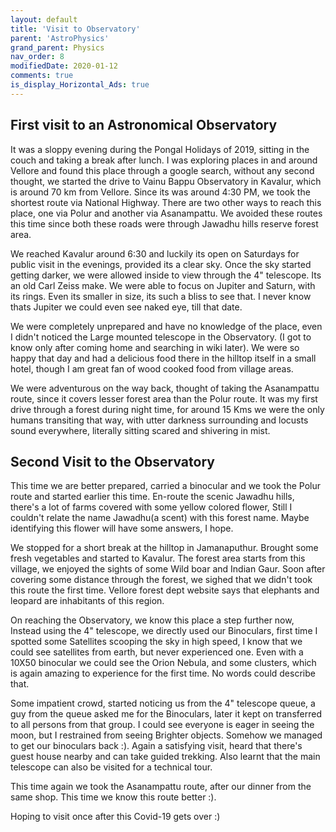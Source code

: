 ```yaml
---
layout: default
title: 'Visit to Observatory'
parent: 'AstroPhysics'
grand_parent: Physics
nav_order: 8
modifiedDate: 2020-01-12
comments: true
is_display_Horizontal_Ads: true
---
```


## First visit to an Astronomical Observatory
It was a sloppy evening during the Pongal Holidays of 2019, sitting in the couch and taking a break after lunch. I was exploring places in and around Vellore and found this place through a google search, without any second thought, we started the drive to Vainu Bappu Observatory in Kavalur, which is around 70 km from Vellore. Since its was around 4:30 PM, we took the shortest route via National Highway. There are two other ways to reach this place, one via Polur and another via Asanampattu. We avoided these routes this time since both these roads were through Jawadhu hills reserve forest area. 

We reached Kavalur around 6:30 and luckily its open on Saturdays for public visit in the evenings, provided its a clear sky. Once the sky started getting darker, we were allowed inside to view through the 4" telescope. Its an old Carl Zeiss make.  We were able to focus on Jupiter and Saturn, with its rings. Even its smaller in size, its such a bliss to see that. I never know thats Jupiter we could even see naked eye, till that date. 

We were completely unprepared and have no knowledge of the place, even I didn't noticed the Large mounted telescope in the Observatory. (I got to know only after coming home and searching in wiki later). We were so happy that day and had a delicious food there in the hilltop itself in a small hotel, though I am great fan of wood cooked food from village areas.

We were adventurous on the way back, thought of taking the Asanampattu route, since it covers lesser forest area than the Polur route. It was my first drive through a forest during night time, for around 15 Kms we were the only humans transiting that way, with utter darkness surrounding and locusts sound everywhere, literally sitting scared and shivering in mist.

## Second Visit to the Observatory
This time we are better prepared, carried a binocular and we took the Polur route and started earlier this time. En-route the scenic Jawadhu hills, there's a lot of farms covered with some yellow colored flower, Still I couldn't relate the name Jawadhu(a scent) with this forest name. Maybe identifying this flower will have some answers, I hope. 

We stopped for a short break at the hilltop in Jamanaputhur. Brought some fresh vegetables and started to Kavalur. The forest area starts from this village, we enjoyed the sights of some Wild boar and Indian Gaur. Soon after covering some distance through the forest, we sighed that we didn't took this route the first time. Vellore forest dept website says that elephants and leopard are inhabitants of this region. 

On reaching the Observatory, we know this place a step further now, Instead using the 4" telescope, we directly used our Binoculars, first time I spotted some Satellites scooping the sky in high speed, I know that we could see satellites from earth, but never experienced one. Even with a 10X50 binocular we could see the Orion Nebula, and some clusters, which is again amazing to experience for the first time. No words could describe that. 

Some impatient crowd, started noticing us from the 4" telescope queue, a guy from the queue asked me for the Binoculars, later it kept on transferred to all persons from that group. I could see everyone is eager in seeing the moon, but I restrained from seeing Brighter objects. Somehow we managed to get our binoculars back :). Again a satisfying visit, heard that there's guest house nearby and can take guided trekking. Also learnt that the main telescope can also be visited for a technical tour. 

This time again we took the Asanampattu route, after our dinner from the same shop. This time we know this route better :). 

Hoping to visit once after this Covid-19 gets over :)



